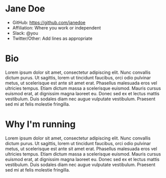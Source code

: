 # Jane Doe

- GitHub: https://github.com/janedoe
- Affiliation: Where you work or independent
- Slack: @you
- Twitter/Other: Add lines as appropriate

# Bio

Lorem ipsum dolor sit amet, consectetur adipiscing elit. Nunc convallis dictum purus. Ut sagittis, lorem ut tincidunt faucibus, orci odio pulvinar metus, ut scelerisque est ante sit amet erat. Phasellus malesuada eros vel ultricies tempus. Etiam dictum massa a scelerisque euismod. Mauris cursus euismod erat, at dignissim magna laoreet eu. Donec sed ex et lectus mattis vestibulum. Duis sodales diam nec augue vulputate vestibulum. Praesent sed mi at felis molestie fringilla.

# Why I'm running

Lorem ipsum dolor sit amet, consectetur adipiscing elit. Nunc convallis dictum purus. Ut sagittis, lorem ut tincidunt faucibus, orci odio pulvinar metus, ut scelerisque est ante sit amet erat. Phasellus malesuada eros vel ultricies tempus. Etiam dictum massa a scelerisque euismod. Mauris cursus euismod erat, at dignissim magna laoreet eu. Donec sed ex et lectus mattis vestibulum. Duis sodales diam nec augue vulputate vestibulum. Praesent sed mi at felis molestie fringilla.
